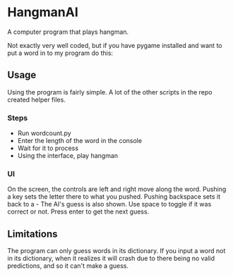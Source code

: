 # HangmanAI

A computer program that plays hangman.

Not exactly very well coded, but if you have pygame installed and want to put a word in to my program do this:

## Usage

Using the program is fairly simple. A lot of the other scripts in the repo created helper files.

### Steps

- Run wordcount.py
- Enter the length of the word in the console
- Wait for it to process
- Using the interface, play hangman

### UI

On the screen, the controls are left and right move along the word. Pushing a key sets the letter there to what you pushed. Pushing backspace sets it back to a -
The AI's guess is also shown. Use space to toggle if it was correct or not. Press enter to get the next guess.

## Limitations

The program can only guess words in its dictionary. If you input a word not in its dictionary, when it realizes it will crash due to
there being no valid predictions, and so it can't make a guess.
